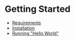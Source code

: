 # Getting Started

* [Requirements](Requirements.md)
* [Installation](Installation.md)
* [Running "Hello World"](RunningHelloWorld.md)
